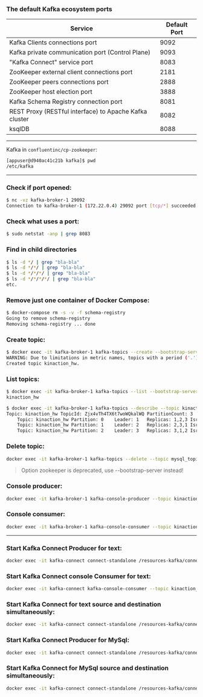 ### The default Kafka ecosystem ports

| Service                                                | Default Port |
|--------------------------------------------------------|--------------|
| Kafka Clients connections port                         | 9092         |
| Kafka private communication port (Control Plane)       | 9093         |
| "Kafka Connect" service port                           | 8083         | 
| ZooKeeper external client connections port             | 2181         |     
| ZooKeeper peers connections port                       | 2888         |
| ZooKeeper host election port                           | 3888         |
| Kafka Schema Registry connection port                  | 8081         |
| REST Proxy (RESTful interface) to Apache Kafka cluster | 8082         |    
| ksqlDB                                                 | 8088         |

---

Kafka in `confluentinc/cp-zookeeper`:

```bash
[appuser@d940ac41c21b kafka]$ pwd
/etc/kafka
```

---

### Check if port opened:

```bash
$ nc -vz kafka-broker-1 29092
Connection to kafka-broker-1 (172.22.0.4) 29092 port [tcp/*] succeeded!
```

### Check what uses a port:

```bash
$ sudo netstat -anp | grep 8083
```

### Find in child directories

```bash
$ ls -d */ | grep "bla-bla"
$ ls -d */*/ | grep "bla-bla"
$ ls -d */*/*/ | grep "bla-bla"
$ ls -d */*/*/*/ | grep "bla-bla"
etc.
```

### Remove just one container of Docker Compose:
```bash
$ docker-compose rm -s -v -f schema-registry
Going to remove schema-registry
Removing schema-registry ... done
```

### Create topic:

```bash
$ docker exec -it kafka-broker-1 kafka-topics --create --bootstrap-server localhost:29092 --topic kinaction_hw --partitions 3 --replication-factor 3
WARNING: Due to limitations in metric names, topics with a period ('.') or underscore ('_') could collide. To avoid issues it is best to use either, but not both.
Created topic kinaction_hw.
```

### List topics:

```bash
$ docker exec -it kafka-broker-1 kafka-topics --list --bootstrap-server kafka-broker-1:29092
kinaction_hw
```

```bash
$ docker exec -it kafka-broker-1 kafka-topics --describe --topic kinaction_hw --bootstrap-server localhost:29092
Topic: kinaction_hw	TopicId: Zjx4vTh4TX6t7woWQkalWQ	PartitionCount: 3	ReplicationFactor: 3	Configs: 
	Topic: kinaction_hw	Partition: 0	Leader: 1	Replicas: 1,2,3	Isr: 1,2,3
	Topic: kinaction_hw	Partition: 1	Leader: 2	Replicas: 2,3,1	Isr: 2,3,1
	Topic: kinaction_hw	Partition: 2	Leader: 3	Replicas: 3,1,2	Isr: 3,1,2
```

### Delete topic:

```bash
docker exec -it kafka-broker-1 kafka-topics --delete --topic mysql_topic --bootstrap-server kafka-broker-1:29092
```

> Option zookeeper is deprecated, use --bootstrap-server instead!

### Console producer:

```bash
docker exec -it kafka-broker-1 kafka-console-producer --topic kinaction_hw --bootstrap-server localhost:29092
```

### Console consumer:

```bash
docker exec -it kafka-broker-1 kafka-console-consumer --topic kinaction_hw --bootstrap-server localhost:29092 --from-beginning
```

---

### Start Kafka Connect Producer for text:

```bash
docker exec -it kafka-connect connect-standalone /resources-kafka/connectors/file/connect-standalone.properties /resources-kafka/connectors/file/alert-source.properties
```

### Start Kafka Connect console Consumer for text:

```bash
docker exec -it kafka-connect kafka-console-consumer --topic kinaction_alert_connect --bootstrap-server kafka-broker-1:29092 --from-beginning
```

### Start Kafka Connect for text source and destination simultaneously:

```bash
docker exec -it kafka-connect connect-standalone /resources-kafka/connectors/file/connect-standalone.properties /resources-kafka/connectors/file/alert-source.properties /resources-kafka/connectors/file/alert-sink.properties
```

### Start Kafka Connect Producer for MySql:

```bash
docker exec -it kafka-connect connect-standalone /resources-kafka/connectors/mysql/connect-standalone.properties /resources-kafka/connectors/mysql/mysql-source.properties
```

### Start Kafka Connect for MySql source and destination simultaneously:

```bash
docker exec -it kafka-connect connect-standalone /resources-kafka/connectors/mysql/connect-standalone.properties /resources-kafka/connectors/mysql/mysql-source.properties /resources-kafka/connectors/mysql/mysql-sink.properties
```
